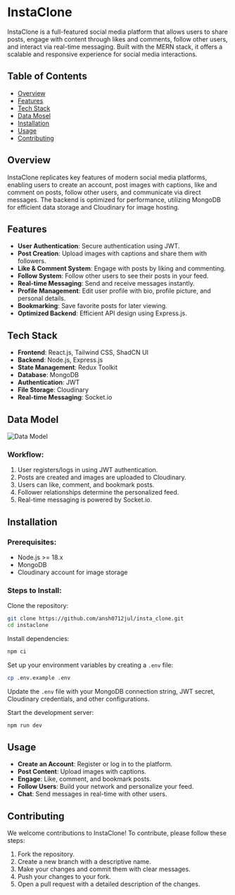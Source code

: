 # InstaClone

InstaClone is a full-featured social media platform that allows users to share posts, engage with content through likes and comments, follow other users, and interact via real-time messaging. Built with the MERN stack, it offers a scalable and responsive experience for social media interactions.

## Table of Contents
- [Overview](#overview)
- [Features](#features)
- [Tech Stack](#tech-stack)
- [Data Mosel](#data-model)
- [Installation](#installation)
- [Usage](#usage)
- [Contributing](#contributing)

## Overview
InstaClone replicates key features of modern social media platforms, enabling users to create an account, post images with captions, like and comment on posts, follow other users, and communicate via direct messages. The backend is optimized for performance, utilizing MongoDB for efficient data storage and Cloudinary for image hosting.

## Features
- **User Authentication**: Secure authentication using JWT.
- **Post Creation**: Upload images with captions and share them with followers.
- **Like & Comment System**: Engage with posts by liking and commenting.
- **Follow System**: Follow other users to see their posts in your feed.
- **Real-time Messaging**: Send and receive messages instantly.
- **Profile Management**: Edit user profile with bio, profile picture, and personal details.
- **Bookmarking**: Save favorite posts for later viewing.
- **Optimized Backend**: Efficient API design using Express.js.

## Tech Stack
- **Frontend**: React.js, Tailwind CSS, ShadCN UI
- **Backend**: Node.js, Express.js
- **State Management**: Redux Toolkit
- **Database**: MongoDB
- **Authentication**: JWT
- **File Storage**: Cloudinary
- **Real-time Messaging**: Socket.io

## Data Model

![Data Model](https://i.postimg.cc/SKqR9cDL/data-Model2.png)


### Workflow:
1. User registers/logs in using JWT authentication.
2. Posts are created and images are uploaded to Cloudinary.
3. Users can like, comment, and bookmark posts.
4. Follower relationships determine the personalized feed.
5. Real-time messaging is powered by Socket.io.

## Installation
### Prerequisites:
- Node.js >= 18.x
- MongoDB
- Cloudinary account for image storage

### Steps to Install:
Clone the repository:
```bash
git clone https://github.com/ansh0712jul/insta_clone.git
cd instaclone
```

Install dependencies:
```bash
npm ci
```

Set up your environment variables by creating a `.env` file:
```bash
cp .env.example .env
```
Update the `.env` file with your MongoDB connection string, JWT secret, Cloudinary credentials, and other configurations.

Start the development server:
```bash
npm run dev
```

## Usage
- **Create an Account**: Register or log in to the platform.
- **Post Content**: Upload images with captions.
- **Engage**: Like, comment, and bookmark posts.
- **Follow Users**: Build your network and personalize your feed.
- **Chat**: Send messages in real-time with other users.

## Contributing
We welcome contributions to InstaClone! To contribute, please follow these steps:
1. Fork the repository.
2. Create a new branch with a descriptive name.
3. Make your changes and commit them with clear messages.
4. Push your changes to your fork.
5. Open a pull request with a detailed description of the changes.


